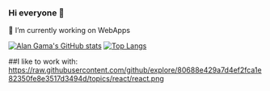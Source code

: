 ### Hi everyone 👋

🔭 I’m currently working on WebApps 

[![Alan Gama's GitHub stats](https://github-readme-stats.vercel.app/api?username=thogama)](https://github.com/anuraghazra/github-readme-stats)
[![Top Langs](https://github-readme-stats.vercel.app/api/top-langs/?username=thogama&layout=compact)](https://github.com/anuraghazra/github-readme-stats)

##I like to work with:
https://raw.githubusercontent.com/github/explore/80688e429a7d4ef2fca1e82350fe8e3517d3494d/topics/react/react.png


<!--
**thogama/thogama** is a ✨ _special_ ✨ repository because its `README.md` (this file) appears on your GitHub profile.

Here are some ideas to get you started:

- 🔭 I’m currently working on ...
- 🌱 I’m currently learning ...
- 👯 I’m looking to collaborate on ...
- 🤔 I’m looking for help with ...
- 💬 Ask me about ...
- 📫 How to reach me: ...
- 😄 Pronouns: ...
- ⚡ Fun fact: ...
-->
